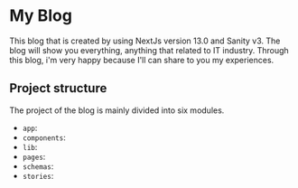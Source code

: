 # My Blog

This blog that is created by using NextJs version 13.0 and Sanity v3. The blog will show you everything, anything that related to IT industry. Through this blog, i'm very happy because I'll can share to you my experiences. 


## Project structure

The project of the blog is mainly divided into six modules.

- `app`:
- `components`:
- `lib`:
- `pages`:
- `schemas`:
- `stories`:
